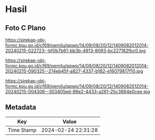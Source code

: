 # Hasil

## Foto C Plano

https://sirekap-obj-formc.kpu.go.id/cf69/pemilu/ppwp/14/09/08/20/12/1409082012014-20240215-022723--bf0b7b61-bb3b-4913-8093-bc227182fbc0.jpg

https://sirekap-obj-formc.kpu.go.id/cf69/pemilu/ppwp/14/09/08/20/12/1409082012014-20240215-090325--214eb45f-a827-4337-b182-e16079817f10.jpg

https://sirekap-obj-formc.kpu.go.id/cf69/pemilu/ppwp/14/09/08/20/12/1409082012014-20240215-004306--303405ed-98e2-4433-a261-25c3664e0cee.jpg


## Metadata

| Key        | Value               |
| ---------- | ------------------- |
| Time Stamp | 2024-02-24 22:31:28 |



